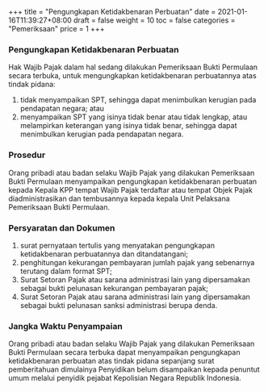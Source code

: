 +++
title = "Pengungkapan Ketidakbenaran Perbuatan"
date = 2021-01-16T11:39:27+08:00
draft = false
weight = 10
toc = false
categories = "Pemeriksaan"
price = 1
+++
### Pengungkapan Ketidakbenaran Perbuatan
Hak Wajib Pajak dalam hal sedang dilakukan Pemeriksaan Bukti Permulaan secara terbuka, untuk mengungkapkan ketidakbenaran perbuatannya atas tindak pidana:
1. tidak menyampaikan SPT, sehingga dapat menimbulkan kerugian pada pendapatan negara; atau
2. menyampaikan SPT yang isinya tidak benar atau tidak lengkap, atau melampirkan keterangan yang isinya tidak benar, sehingga dapat menimbulkan kerugian pada pendapatan negara. 

### Prosedur
Orang pribadi atau badan selaku Wajib Pajak yang dilakukan Pemeriksaan Bukti Permulaan menyampaikan pengungkapan ketidakbenaran perbuatan kepada Kepala KPP tempat Wajib Pajak terdaftar atau tempat Objek Pajak diadministrasikan dan tembusannya kepada kepala Unit Pelaksana Pemeriksaan Bukti Permulaan.
### Persyaratan dan Dokumen
1. surat pernyataan tertulis yang menyatakan pengungkapan ketidakbenaran perbuatannya dan ditandatangani;
2. penghitungan kekurangan pembayaran jumlah pajak yang sebenarnya terutang dalam format SPT;
3. Surat Setoran Pajak atau sarana administrasi lain yang dipersamakan sebagai bukti pelunasan kekurangan pembayaran pajak;
4. Surat Setoran Pajak atau sarana administrasi lain yang dipersamakan sebagai bukti pelunasan sanksi administrasi berupa denda. 

### Jangka Waktu Penyampaian
Orang pribadi atau badan selaku Wajib Pajak yang dilakukan Pemeriksaan Bukti Permulaan secara terbuka dapat menyampaikan pengungkapan ketidakbenaran perbuatan atas tindak pidana sepanjang surat pemberitahuan dimulainya Penyidikan belum disampaikan kepada penuntut umum melalui penyidik pejabat Kepolisian Negara Republik Indonesia.